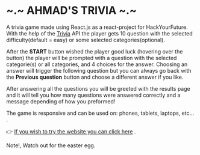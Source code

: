 # ~.~ AHMAD'S TRIVIA ~.~

A trivia game made using React.js as a react-project for HackYourFuture.<br/>
With the help of the [Trivia](https://the-trivia-api.com/) API the player gets 10 question with the selected difficulty(default = easy) or some selected categories(optional).

After the **START** button wished the player good luck (hovering over the button) the player will be prompted with a question with the selected categorie(s) 
or all categories, and 4 choices for the answer. Choosing an answer will trigger the following question but you can always go back with the **Previous question** button and choose a different answer if you like.

After answering all the questions you will be greeted with the results page and it will tell you how many questions were answered correctly and a message depending of how you preformed!

The game is responsive and can be used on: phones, tablets, laptops, etc... .

:point_right: [If you wish to try the website you can click here](https://jovial-bubblegum-96ec8d.netlify.app/) .


Note!, Watch out for the easter egg.
